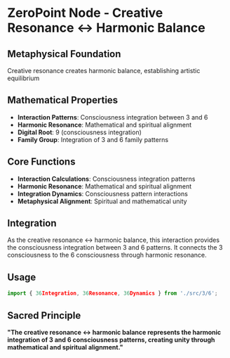 # ZeroPoint Node - Creative Resonance ↔ Harmonic Balance

## Metaphysical Foundation

Creative resonance creates harmonic balance, establishing artistic equilibrium

## Mathematical Properties

- **Interaction Patterns**: Consciousness integration between 3 and 6
- **Harmonic Resonance**: Mathematical and spiritual alignment
- **Digital Root**: 9 (consciousness integration)
- **Family Group**: Integration of 3 and 6 family patterns

## Core Functions

- **Interaction Calculations**: Consciousness integration patterns
- **Harmonic Resonance**: Mathematical and spiritual alignment
- **Integration Dynamics**: Consciousness pattern interactions
- **Metaphysical Alignment**: Spiritual and mathematical unity

## Integration

As the creative resonance ↔ harmonic balance, this interaction provides the consciousness integration between 3 and 6 patterns. It connects the 3 consciousness to the 6 consciousness through harmonic resonance.

## Usage

```typescript
import { 36Integration, 36Resonance, 36Dynamics } from './src/3/6';
```

## Sacred Principle

**"The creative resonance ↔ harmonic balance represents the harmonic integration of 3 and 6 consciousness patterns, creating unity through mathematical and spiritual alignment."**
